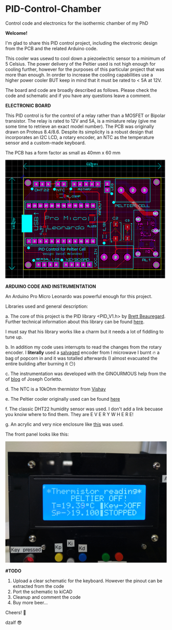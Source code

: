 # PID-Control-Chamber
Control code and electronics for the isothermic chamber of my PhD

**Welcome!**

I'm glad to share this PID control project, including the electronic design from the PCB and the related Arduino code.

This cooler was usewd to cool down a piezoelectric sensor to a minimum of 5 Celsius. The power delivery of the Peltier used is not high enough for cooling further, however for the purposes of this particular project that was more than enough. In onrder to increase the cooling capabilities use a higher power cooler BUT keep in mind that it must be rated to < 5A at 12V.

The board and code are broadly described as follows. Please check the code and schematic and if you have any questions leave a comment.

**ELECTRONIC BOARD**

This PID control is for the control of a relay rather than a MOSFET or Bipolar transistor. The relay is rated to 12V and 5A, is a miniature relay (give me some time to retrieve an exact model number). The PCB was originally drawn on Proteus 8.4/8.6. Despite its simplicity is a robust design that incorporates an I2C LCD, a rotary encoder, an NTC as the temperature sensor and a custom-made keyboard.

The PCB has a form factor as small as 40mm x 60 mm

![alt txt](https://github.com/dzalf/Arduino-PID-Control-for-Isothermal-Chamber/blob/master/PCB-files/PCB.png)


**ARDUINO CODE AND INSTRUMENTATION**

An Arduino Pro Micro Leonardo was powerful enough for this project.

Libraries used and general description:

a. The core of this project is the PID library <PID_V1.h> by [Brett Beauregard](https://github.com/br3ttb/Arduino-PID-Library). Further technical information about this library can be found [here](http://brettbeauregard.com/blog/2011/04/improving-the-beginners-pid-introduction/).

I must say that his library works like a charm but it needs a lot of fiddling to tune up.

b. In addition my code uses interrupts to read the changes from the rotary encoder. I **literally** used a [salvaged](https://www.instagram.com/p/BYetgmXHe7p/) encoder from I microwave I burnt :fire: a bag of popcorn in and it was totalled afterwards (I almost evacuated the entire building after burning it :no_mouth:)

c. The instrumentation was developed with the GINOURMOUS help from the of [blog](https://www.allaboutcircuits.com/projects/measuring-temperature-with-an-ntc-thermistor/) of Joseph Corletto. 

d. The NTC is a 10kOhm thermistor from [Vishay](https://www.vishay.com/thermistors/list/product-29051/)

e. The Peltier cooler originally used can be found [here](https://uk.farnell.com/adaptive-thermal-management/ar-ar-019-12/peltier-cooler-air-to-air-15v/dp/2507250)

f. The classic DHT22 humidity sensor was used. I don't add a link becuase you knoiw where to find them. They are E V E R Y W H E R E!

g. An acrylic and very nice enclosure like [this](https://www.ebay.co.uk/itm/16x2-LCD-enclosure-project-case-for-Arduino-UNO-Mega/123619112058?hash=item1cc845f47a:m:mFUGjGyyk3o-kx1YDJItiUA:rk:1:pf:1&frcectupt=true) was used.

The front panel looks like this:

![alt txt](https://github.com/dzalf/Arduino-PID-Control-for-Isothermal-Chamber/blob/master/PCB-files/frontPanel.jpg)


**#TODO**

1. Upload a clear schematic for the keyboard. However the pinout can be extracted from the code
2. Port the schematic to kiCAD
3. Cleanup and comment the code
4. Buy more beer...


Cheers! :beer:

dzalf :sunglasses:


